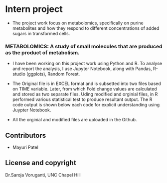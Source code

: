 # Intern project


- The project work focus on metabolomics, specifically on purine metabolites and how they respond to different concentrations of added sugars in transformed cells. 


### METABOLOMICS: A study of small molecules that are produced as the product of metabolism. 

- I have been working on this project work using Python and R. To analyse and report the analysis, I use Jupyter Notebook, along with Pandas, R-studio (ggplots), Random Forest. 

- The Original file is in EXCEL format and is subsetted into two files based on TIME variable. Later, from which Fold change values are calculated and stored as two separate files. Uding modified and orginial files, in R performed various statistical test to produce resultant output. The R code output is shown below each code for explicit understanding using Juypter Notebook. 

- All the orginial and modified files are uploaded in the Github.


## Contributors

- Mayuri Patel


## License and copyright

Dr.Saroja Voruganti, UNC Chapel Hill


